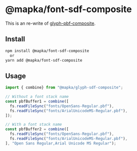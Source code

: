 # @mapka/font-sdf-composite

This is an re-write of [glyph-pbf-composite](https://github.com/mapbox/glyph-pbf-composite).

## Install

```sh
npm install @mapka/font-sdf-composite
  or
yarn add @mapka/font-sdf-composite
```

## Usage

```js
import { combine} from "@mapka/glyph-sdf-composite";

// Without a font stack name
const pbfBuffer1 = combine([
  fs.readFileSync("fonts/OpenSans-Regular.pbf"),
  fs.readFileSync("fonts/ArialUnicodeMS-Regular.pbf"),
]);

// With a font stack name
const pbfBuffer2 = combine([
  fs.readFileSync("fonts/OpenSans-Regular.pbf"),
  fs.readFileSync("fonts/ArialUnicodeMS-Regular.pbf"),
], "Open Sans Regular,Arial Unicode MS Regular");

```
